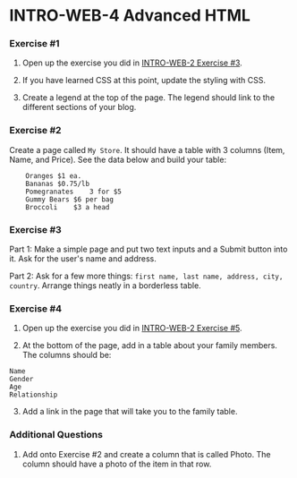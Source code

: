 # INTRO-WEB-4 Advanced HTML

### Exercise #1

1. Open up the exercise you did in [INTRO-WEB-2 Exercise #3](https://github.com/generation-org/INTRO-WEB/tree/master/INTRO-WEB-2%20-%20Introduction%20to%20HTML#exercise-3). 

2. If you have learned CSS at this point, update the styling with CSS.

3. Create a legend at the top of the page. The legend should link to the different sections of your blog.

### Exercise #2

Create a page called `My Store`. It should have a table with 3 columns (Item, Name, and Price). See the data below and build your table:
```
	Oranges	$1 ea.
	Bananas	$0.75/lb
	Pomegranates	3 for $5
	Gummy Bears	$6 per bag
	Broccoli	$3 a head
```

### Exercise #3

Part 1:
Make a simple page and put two text inputs and a Submit button into it. Ask for the user's name and address.

Part 2:
Ask for a few more things: `first name, last name, address, city, country`. Arrange things neatly in a borderless table.

### Exercise #4

1. Open up the exercise you did in [INTRO-WEB-2 Exercise #5](https://github.com/generation-org/INTRO-WEB/tree/master/INTRO-WEB-2%20-%20Introduction%20to%20HTML#exercise-5).

2. At the bottom of the page, add in a table about your family members. The columns should be:
```
Name
Gender
Age
Relationship
```

3. Add a link in the page that will take you to the family table.

### Additional Questions

1. Add onto Exercise #2 and create a column that is called Photo. The column should have a photo of the item in that row.
